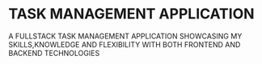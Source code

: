 # TASK MANAGEMENT APPLICATION

A FULLSTACK TASK MANAGEMENT APPLICATION SHOWCASING MY SKILLS,KNOWLEDGE AND FLEXIBILITY WITH BOTH FRONTEND AND BACKEND TECHNOLOGIES